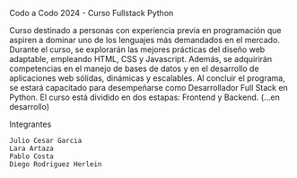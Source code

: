 Codo a Codo 2024 - Curso Fullstack Python

Curso destinado a personas con experiencia previa en programación que aspiren a dominar uno de los lenguajes más demandados en el mercado. Durante el curso, se explorarán las mejores prácticas del diseño web adaptable, empleando HTML, CSS y Javascript. Además, se adquirirán competencias en el manejo de bases de datos y en el desarrollo de aplicaciones web sólidas, dinámicas y escalables. Al concluir el programa, se estará capacitado para desempeñarse como Desarrollador Full Stack en Python. El curso está dividido en dos estapas: Frontend y Backend.
(...en desarrollo)


Integrantes

    Julio Cesar Garcia
    Lara Artaza
    Pablo Costa
    Diego Rodriguez Herlein
